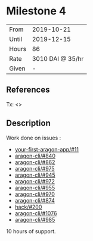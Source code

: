 # Milestone 4

|       |                  |
| ----- | ---------------- |
| From  | 2019-10-21       |
| Until | 2019-12-15       |
| Hours | 86               |
| Rate  | 3010 DAI @ 35/hr |
| Given | -                |

## References

Tx: <>

## Description

Work done on issues :
 - [your-first-aragon-app/#11](https://github.com/aragon/your-first-aragon-app/pull/11)
 - [aragon-cli/#840](https://github.com/aragon/aragon-cli/pull/840)
 - [aragon-cli/#862](https://github.com/aragon/aragon-cli/pull/862)
 - [aragon-cli/#975](https://github.com/aragon/aragon-cli/pull/875)
 - [aragon-cli/#945](https://github.com/aragon/aragon-cli/pull/945)
 - [aragon-cli/#972](https://github.com/aragon/aragon-cli/pull/972)
 - [aragon-cli/#955](https://github.com/aragon/aragon-cli/pull/955)
 - [aragon-cli/#970](https://github.com/aragon/aragon-cli/pull/970)
 - [aragon-cli/#874](https://github.com/aragon/aragon-cli/pull/874)
 - [hack/#200](https://github.com/aragon/hack/pull/200)
 - [aragon-cli/#1076](https://github.com/aragon/aragon-react-boilerplate/pull/1076)
 - [aragon-cli/#985](https://github.com/aragon/aragon-cli/pull/985)

 10 hours of support.
